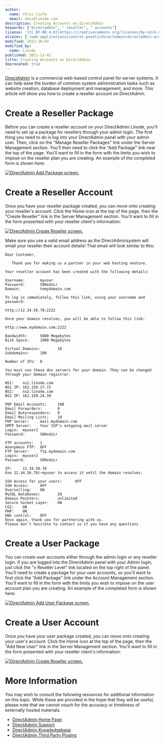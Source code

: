 ```yaml
---
author:
  name: Chris Ciufo
  email: docs@linode.com
description: Creating Accounts on DirectAdmin
keywords: ["directadmin", " reseller", " accounts"]
license: '[CC BY-ND 4.0](https://creativecommons.org/licenses/by-nd/4.0)'
aliases: ['/web-applications/control-panels/directadmin/directadmin-accounts/','/websites/cms/creating-accounts-on-directadmin/']
modified: 2013-10-03
modified_by:
  name: Linode
published: 2011-11-02
title: Creating Accounts on DirectAdmin
deprecated: true
---
```


[DirectAdmin](http://directadmin.com) is a commercial web-based control panel for server systems. It can help ease the burden of common system administration tasks such as website creation, database deployment and management, and more. This article will show you how to create a reseller account on DirectAdmin.

# Create a Reseller Package

Before you can create a reseller account on your DirectAdmin Linode, you'll need to set up a package for resellers through your admin login. The first thing you need to do is log into your DirectAdmin panel with your admin user. Then, click on the "Manage Reseller Packages" link under the Server Management section. You'll then need to click the "Add Package" link near the top of the page. You'll want to fill in the form with the limits you wish to impose on the reseller plan you are creating. An example of the completed form is shown here:

[![DirectAdmin Add Package screen.](843-AddPackage.png)](843-AddPackage.png)

# Create a Reseller Account

Once you have your reseller package created, you can move onto creating your reseller's account. Click the Home icon at the top of the page, then the "Create Reseller" link in the Server Management section. You'll want to fill in the form presented with your reseller client's information:

[![DirectAdmin Create Reseller screen.](844-CreateReseller.png)](844-CreateReseller.png)

Make sure you use a valid email address as the DirectAdminsystem will email your reseller their account details! That email will look similar to this:

    Dear Customer,

       Thank you for making us a partner in your web hosting venture.

    Your reseller account has been created with the following details:

    Username:       myuser
    Password:       S0HodzLr
    Domain:         tomydomain.com

    To log in immediately, follow this link, using your username and password:

    http://12.34.56.78:2222

    Once your domain resolves, you will be able to follow this link:

    http://www.mydomain.com:2222

    Bandwidth:      5000 Megabytes
    Disk Space:     1000 Megabytes

    Virtual Domains:        10
    Subdomains:     100

    Number of IPs:  0

    You must use these dns servers for your domain. They can be changed through your domain registrar.

    NS1:    ns1.linode.com
    NS1 IP: 162.159.27.72
    NS2:    ns2.linode.com
    NS2 IP: 162.159.24.39

    POP Email Accounts:     100
    Email Forwarders:       0
    Email Autoresponders:   0
    Email Mailing Lists:    10
    POP Server:     mail.mydomain.com
    SMTP Server:    Your ISP's outgoing mail server
    Login:  myuser2
    Password:       S0HodzLr

    FTP accounts:   1
    Anonymous FTP:  OFF
    FTP Server:     ftp.mydomain.com
    Login:  myuser2
    Password:       S0HodzLr

    IP:     12.34.56.78
    Use 12.34.56.78/~myuser to access it until the domain resolves.

    SSH Access for your users:      OFF
    SSH Access:     OFF
    Overselling:    ON
    MySQL Databases:        20
    Domain Pointers:        unlimited
    Secure Socket Layer:    ON
    CGI:    ON
    PHP:    ON
    DNS control:    OFF
    Once again, thank you for partnering with us.
    Please don't hesitate to contact us if you have any questions

# Create a User Package

You can create user accounts either through the admin login or any reseller login. If you are logged into the DirectAdmin panel with your Admin login, just click the "» Reseller Level" link located on the top right of the panel. You'll need to create a package for your user accounts, so you'll want to first click the "Add Package" link under the Account Management section. You'll want to fill in the form with the limits you wish to impose on the user account plan you are creating. An example of the completed form is shown here:

[![DirectAdmin Add User Package screen.](845-AddUserPackage.png)](845-AddUserPackage.png)

# Create a User Account

Once you have your user package created, you can move onto creating your user's account. Click the Home icon at the top of the page, then the "Add New User" link in the Server Management section. You'll want to fill in the form presented with your reseller client's information:

[![DirectAdmin Create Reseller screen.](844-CreateReseller.png)](844-CreateReseller.png)

# More Information

You may wish to consult the following resources for additional information on this topic. While these are provided in the hope that they will be useful, please note that we cannot vouch for the accuracy or timeliness of externally hosted materials.

- [DirectAdmin Home Page](http://directadmin.com)
- [DirectAdmin Support](http://www.directadmin.com/support.html)
- [DirectAdmin Knowledgebase](http://help.directadmin.com/)
- [DirectAdmin Third Party Plugins](http://www.directadmin.com/forum/showthread.php?t=19688)




